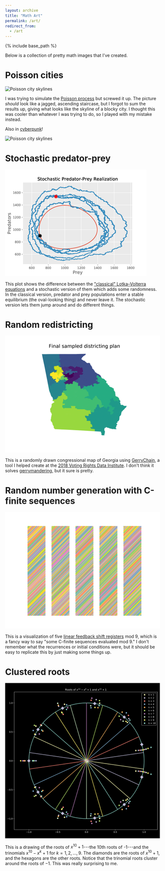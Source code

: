```yaml
---
layout: archive
title: "Math Art"
permalink: /art/
redirect_from:
  - /art
---
```


{% include base_path %}

Below is a collection of pretty math images that I've created.

# Poisson cities

![Poisson city
skylines](/images/skyline-5.png)

I was trying to simulate the [Poisson
process](https://en.wikipedia.org/wiki/Poisson_point_process) but screwed it
up. The picture *should* look like a jagged, ascending staircase, but I forgot
to sum the results up, giving what looks like the skyline of a blocky city. I
thought this was cooler than whatever I was trying to do, so I played with my
mistake instead.

Also in [cyberpunk](https://github.com/dhaitz/mplcyberpunk)!

![Poisson city
skylines](/images/skyline_cyber.png)

# Stochastic predator-prey

![Stochastic predator-prey model](/images/comparison_phase.png)

This plot shows the difference between the ["classical" Lotka–Volterra
equations](https://en.wikipedia.org/wiki/Lotka%E2%80%93Volterra_equations) and
a stochastic version of them which adds some randomness. In the classical
version, predator and prey populations enter a stable equilibrium (the
oval-looking thing) and never leave it. The stochastic version lets them jump
around and do different things.

# Random redistricting

![Randomly drawn congressional map of Georgia](/images/final-sampled.png)

This is a randomly drawn congressional map of Georgia using
[GerryChain](https://github.com/mggg/GerryChain), a tool I helped create at the
[2018 Voting Rights Data Institute](https://sites.tufts.edu/vrdi/). I don't
think it solves [gerrymandering](https://en.wikipedia.org/wiki/Gerrymandering),
but it sure is pretty.

# Random number generation with C-finite sequences

![Pseudorandomly colored bars](/images/lfsr.png)

This is a visualization of five [linear feedback shift
registers](https://en.wikipedia.org/wiki/Linear-feedback_shift_register) mod 9,
which is a fancy way to say "some C-finite sequences evaluated mod 9." I don't
remember what the recurrences or initial conditions were, but it should be easy
to replicate this by just making some things up.

# Clustered roots

![Circle of 10th roots of -1 and roots of 10th degree trinomials](/images/rouche.png)

This is a drawing of the roots of $x^{10} + 1$---the 10th roots of -1---and the
trinomials $x^{10} - x^k + 1$ for $k = 1, 2, \dots, 9$. The diamonds are the
roots of $x^{10} + 1$, and the hexagons are the other roots. Notice that the
trinomial roots cluster around the roots of $-1$. This was really surprising to
me.
